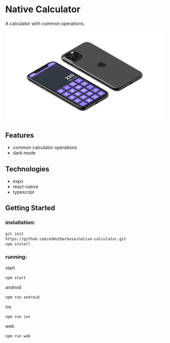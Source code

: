# Native Calculator
A calculator with common operations.

![Project Preview](./gitassets/project-preview.png)

## Features
* common calculator operations
* dark mode

## Technologies
* expo
* react-native
* typescript

## Getting Started
### installation:
```
git init
https://github.com/eddotbarbosa/native-calculator.git
npm install
```
### running:
start
```
npm start
```
android
```
npm run android
```
ios
```
npm run ios
```
web
```
npm run web
```
